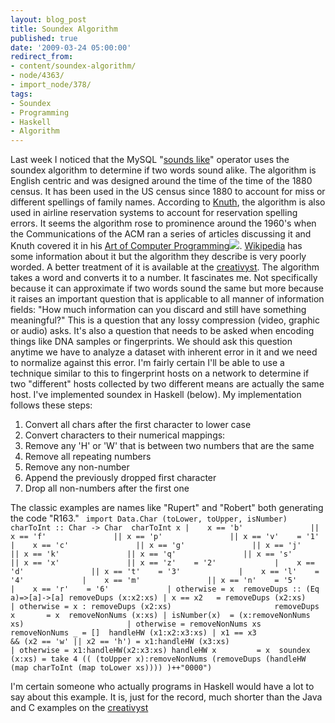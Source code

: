 ```yaml
---
layout: blog_post
title: Soundex Algorithm
published: true
date: '2009-03-24 05:00:00'
redirect_from:
- content/soundex-algorithm/
- node/4363/
- import_node/378/
tags:
- Soundex
- Programming
- Haskell
- Algorithm
---
```


Last week I noticed that the MySQL "[sounds like](http://dev.mysql.com/doc/refman/5.0/en/string-functions.html#operator_sounds-like)" operator uses the soundex algorithm to determine if two words sound alike. The algorithm is English centric and was designed around the time of the time of the 1880 census. It has been used in the US census since 1880 to account for miss or different spellings of family names. According to [Knuth](http://www-cs-faculty.stanford.edu/~knuth/), the algorithm is also used in airline reservation systems to account for reservation spelling errors. It seems the algorithm rose to prominence around the 1960's when the Communications of the ACM ran a series of articles discussing it and Knuth covered it in his [Art of Computer Programming](http://www.amazon.com/gp/product/0201896850?ie=UTF8&tag=empcra-20&linkCode=as2&camp=1789&creative=390957&creativeASIN=0201896850)![](http://www.assoc-amazon.com/e/ir?t=empcra-20&l=as2&o=1&a=0201896850). [Wikipedia](http://en.wikipedia.org/wiki/Soundex) has some information about it but the algorithm they describe is very poorly worded. A better treatment of it is available at the [creativyst](http://www.creativyst.com/Doc/Articles/SoundEx1/SoundEx1.htm). The algorithm takes a word and converts it to a number. It fascinates me. Not specifically because it can approximate if two words sound the same but more because it raises an important question that is applicable to all manner of information fields: "How much information can you discard and still have something meaningful?" This is a question that any lossy compression (video, graphic or audio) asks. It's also a question that needs to be asked when encoding things like DNA samples or fingerprints. We should ask this question anytime we have to analyze a dataset with inherent error in it and we need to normalize against this error. I'm fairly certain I'll be able to use a technique similar to this to fingerprint hosts on a network to determine if two "different" hosts collected by two different means are actually the same host. I've implemented soundex in Haskell (below). My implementation follows these steps:

1.  Convert all chars after the first character to lower case
2.  Convert characters to their numerical mappings:
3.  Remove any 'H' or 'W' that is between two numbers that are the same
4.  Remove all repeating numbers
5.  Remove any non-number
6.  Append the previously dropped first character
7.  Drop all non-numbers after the first one

The classic examples are names like "Rupert" and "Robert" both generating the code "R163." ` import Data.Char (toLower, toUpper, isNumber)  charToInt :: Char -> Char  charToInt x |    x == 'b'               || x == 'f'               || x == 'p'               || x == 'v'    = '1'              |    x == 'c'               || x == 'g'               || x == 'j'               || x == 'k'               || x == 'q'               || x == 's'               || x == 'x'               || x == 'z'    = '2'             |    x == 'd'               || x == 't'    = '3'             |    x == 'l'    = '4'             |    x == 'm'               || x == 'n'    = '5'             |    x == 'r'    = '6'             | otherwise = x  removeDups :: (Eq a)=>[a]->[a] removeDups (x:x2:xs) | x == x2   = removeDups (x2:xs)                      | otherwise = x : removeDups (x2:xs)                       removeDups x       = x  removeNonNums (x:xs) | isNumber(x)  = (x:removeNonNums xs)                       | otherwise = removeNonNums xs  removeNonNums _ = []  handleHW (x1:x2:x3:xs) | x1 == x3                           && (x2 == 'w' || x2 == 'h') = x1:handleHW (x3:xs)                        | otherwise = x1:handleHW(x2:x3:xs) handleHW x         = x  soundex (x:xs) = take 4 (( (toUpper x):removeNonNums (removeDups (handleHW (map charToInt (map toLower xs)))) )++"0000")`

I'm certain someone who actually programs in Haskell would have a lot to say about this example. It is, just for the record, much shorter than the Java and C examples on the [creativyst](http://www.creativyst.com/Doc/Articles/SoundEx1/SoundEx1.htm#SourceCode)
